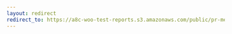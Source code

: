```yaml
---
layout: redirect
redirect_to: https://a8c-woo-test-reports.s3.amazonaws.com/public/pr-merge/45156/e2e/index.html
---
```

